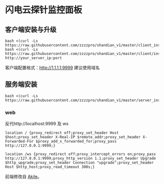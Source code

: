 # 闪电云探针监控面板

## 客户端安装与升级
```
bash <(curl -Ls https://raw.githubusercontent.com/zzzzpro/shandian_v1/master/client_install.sh)
bash <(curl -Ls https://raw.githubusercontent.com/zzzzpro/shandian_v1/master/client/install.sh) http://your_server_ip:port
```
客户端配置格式：http://1.1.1.1:9999
建议使用域名

## 服务端安装
```
bash <(curl -Ls https://raw.githubusercontent.com/zzzzpro/shandian_v1/master/server_install.sh)
```

### web
反代http://localhost:9999 及 ws
```
location / {proxy_redirect off;proxy_set_header Host $host;proxy_set_header X-Real-IP $remote_addr;proxy_set_header X-Forwarded-For $proxy_add_x_forwarded_for;proxy_pass http://127.0.0.1:9999;}

location /ws {proxy_redirect off;proxy_intercept_errors on;proxy_pass http://127.0.0.1:9999;proxy_http_version 1.1;proxy_set_header Upgrade $http_upgrade;proxy_set_header Connection "upgrade";proxy_set_header Host $http_host;proxy_read_timeout 300s;}
```



 前端修改自 [Akile](https://github.com/akile-network/akile_monitor)。
